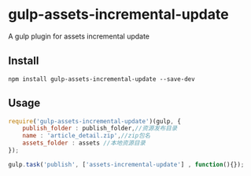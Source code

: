 # gulp-assets-incremental-update

A gulp plugin for assets incremental update

## Install 

```shell
npm install gulp-assets-incremental-update --save-dev
```

## Usage

```javascript
require('gulp-assets-incremental-update')(gulp, {
    publish_folder : publish_folder,//资源发布目录
    name : 'article_detail.zip',//zip包名
    assets_folder : assets //本地资源目录
});

gulp.task('publish', ['assets-incremental-update'] , function(){});
```